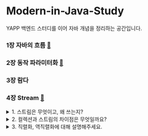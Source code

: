 # Modern-in-Java-Study
YAPP 백엔드 스터디를 이어 자바 개념을 정리하는 공간입니다.

### 1장 자바의 흐름 [🔗](https://github.com/tape22/Modern-in-Java-Study/blob/main/01-java%EC%9D%98%20%ED%9D%90%EB%A6%84.md)

### 2장 동작 파라미터화 [🔗](https://github.com/tape22/Modern-in-Java-Study/blob/main/02-%EB%8F%99%EC%9E%91%20%ED%8C%8C%EB%9D%BC%EB%AF%B8%ED%84%B0%ED%99%94.md)

### 3장 람다

### 4장 Stream [🔗](https://github.com/tape22/Modern-in-Java-Study/blob/main/04-스트림.md)
<details>
<summary>1. 스트림은 무엇이고, 왜 쓰는지?</summary>
<div markdown="1">       

스트림은 데이터의 흐름으로, 컬렉션의 저장 요소들을 연산 처리를 해주는 반복자입니다. for-each로 명시되던 반복 작업을 내부에서 처리하고, 병렬처리를 할 수 있다는 장점이 있어서 java 8부터 등장한 이래로 
널리 쓰이고 있습니다.

</div>
</details>


<details>
<summary>2. 컬렉션과 스트림의 차이점은 무엇일까요?</summary>
<div markdown="1">       
<br>
Collection과 Stream은 데이터를 계산하는 "시점"에 차이가 있습니다. <br>
stream은 요청할 때에 계산이 시작되고, collection은 자료구조가 포함하고 있는 모든 데이터를 메모리에 저장하는 구조이기 때문에, 컬렉션이 추가되기 전에 모두 계산이 되어있어야합니다.
<br>
  

https://bk-investing.tistory.com/42

</div>
</details>


<details>
<summary>3. 직렬화, 역직렬화에 대해 설명해주세요.</summary>
<div markdown="1">       

Serializable (직렬화)는 자바 내부에서 쓰이던 객체나 데이터를 외부에서도 사용할 수 있도록 바이트 형태로 변환하는 기술을 이야기합니다. 역직렬화는 이렇게 직렬화된 바이트 데이터를 다시 객체나 데이터 형태로 바꾸는
것을 의미합니다.

https://nesoy.github.io/articles/2018-04/Java-Serialize

</div>
</details>
